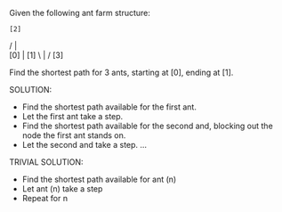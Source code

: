 Given the following ant farm structure:

    [2]
   / | \
[0]  |  [1]
   \ | /
    [3]

Find the shortest path for 3 ants, starting at [0], ending at [1].

SOLUTION:
- Find the shortest path available for the first ant.
- Let the first ant take a step.
- Find the shortest path available for the second and, blocking out the node the first ant stands on.
- Let the second and take a step.
... 

TRIVIAL SOLUTION:
- Find the shortest path available for ant (n)
- Let ant (n) take a step
- Repeat for n
